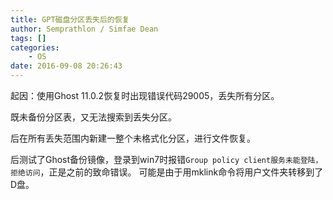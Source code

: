```yaml
---
title: GPT磁盘分区丢失后的恢复
author: Semprathlon / Simfae Dean
tags: []
categories:
	- OS
date: 2016-09-08 20:26:43
---
```

起因：使用Ghost 11.0.2恢复时出现错误代码29005，丢失所有分区。

既未备份分区表，又无法搜索到丢失分区。

后在所有丢失范围内新建一整个未格式化分区，进行文件恢复。

后测试了Ghost备份镜像，登录到win7时报错`Group policy client服务未能登陆，拒绝访问`，正是之前的致命错误。
可能是由于用mklink命令将用户文件夹转移到了D盘。